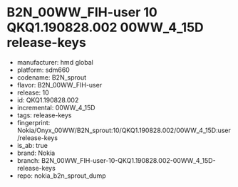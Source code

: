 # B2N_00WW_FIH-user 10 QKQ1.190828.002 00WW_4_15D release-keys
- manufacturer: hmd global
- platform: sdm660
- codename: B2N_sprout
- flavor: B2N_00WW_FIH-user
- release: 10
- id: QKQ1.190828.002
- incremental: 00WW_4_15D
- tags: release-keys
- fingerprint: Nokia/Onyx_00WW/B2N_sprout:10/QKQ1.190828.002/00WW_4_15D:user/release-keys
- is_ab: true
- brand: Nokia
- branch: B2N_00WW_FIH-user-10-QKQ1.190828.002-00WW_4_15D-release-keys
- repo: nokia_b2n_sprout_dump
